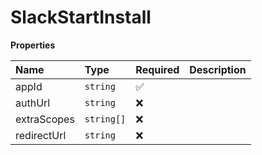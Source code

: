 # SlackStartInstall

**Properties**

| Name        | Type       | Required | Description |
| :---------- | :--------- | :------- | :---------- |
| appId       | `string`   | ✅       |             |
| authUrl     | `string`   | ❌       |             |
| extraScopes | `string[]` | ❌       |             |
| redirectUrl | `string`   | ❌       |             |

